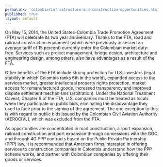 ```yaml
--- 
permalink: 'colombia/infrastructure-and-construction-opportunities.html' 
published: true 
layout: default
---
```

<div id="infrastructure-and-construction-opportunities">
On May 15, 2014, the United States-Colombia Trade Promotion Agreement (FTA) will celebrate its two year anniversary. Thanks to the FTA, road and railroad construction equipment (which were previously assessed an average tariff of 15 percent) currently enter the Colombian market duty-free. Services such as project management, bridge design, architecture and engineering design, among others, also have advantages as a result of the FTA.

Other benefits of the FTA include strong protection for U.S. investors (legal stability in which Colombia ranks 6th in the world), expanded access to the services market, greater intellectual property rights protection, market access for remanufactured goods, increased transparency and improved dispute settlement mechanisms (arbitration). Under the National Treatment Caveat, Chapter 9 of the FTA, U.S. companies must be treated as locals when they participate on public bids, eliminating the disadvantage they used to face prior to the signing of the agreement. The one exception to this is with regard to public bids issued by the Colombian Civil Aviation Authority (AEROCIVL), which was excluded from the FTA.

As opportunities are concentrated in road construction, airport expansion, railroad construction and port expansion through concessions with the GOC and through 4G PPP contracts based on the Public Private Partnership (PPP) law, it is recommended that American firms interested in offering services to construction companies in Colombia understand how the PPP scheme works, and partner with Colombian companies by offering their goods or services.
</div>
